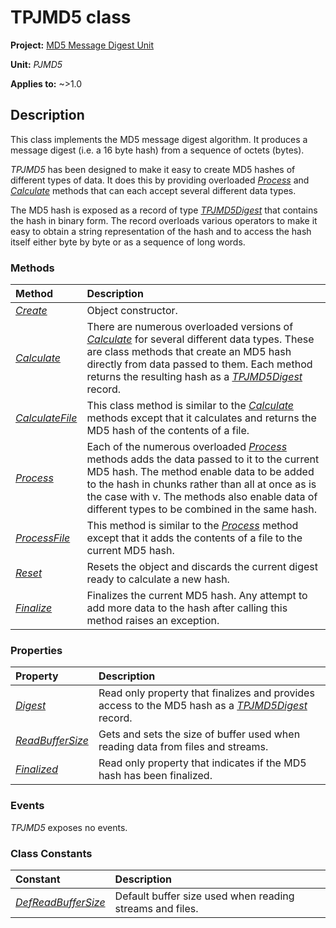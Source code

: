 # TPJMD5 class

**Project:** [MD5 Message Digest Unit](../API.md)

**Unit:** _PJMD5_

**Applies to:** ~>1.0

## Description

This class implements the MD5 message digest algorithm. It produces a message digest (i.e. a 16 byte hash) from a sequence of octets (bytes).

_TPJMD5_ has been designed to make it easy to create MD5 hashes of different types of data. It does this by providing overloaded [_Process_](./TPJMD5-Process.md) and [_Calculate_](./TPJMD5-Calculate.md) methods that can each accept several different data types.

The MD5 hash is exposed as a record of type [_TPJMD5Digest_](./TPJMD5Digest.md) that contains the hash in binary form. The record overloads various operators to make it easy to obtain a string representation of the hash and to access the hash itself either byte by byte or as a sequence of long words.

### Methods

| Method | Description |
|:-------|:------------|
| [_Create_](./TPJMD5-Create.md) | Object constructor. |
| [_Calculate_](./TPJMD5-Calculate.md) | There are numerous overloaded versions of [_Calculate_](./TPJMD5-Calculate.md) for several different data types. These are class methods that create an MD5 hash directly from data passed to them. Each method returns the resulting hash as a [_TPJMD5Digest_](./TPJMD5Digest.md) record. |
| [_CalculateFile_](./TPJMD5-CalculateFile.md) | This class method is similar to the [_Calculate_](./TPJMD5-Calculate.md) methods except that it calculates and returns the MD5 hash of the contents of a file. |
| [_Process_](./TPJMD5-Process.md) | Each of the numerous overloaded [_Process_](./TPJMD5-Process.md) methods adds the data passed to it to the current MD5 hash. The method enable data to be added to the hash in chunks rather than all at once as is the case with v. The methods also enable data of different types to be combined in the same hash. |
| [_ProcessFile_](./TPJMD5-ProcessFile.md) | This method is similar to the [_Process_](./TPJMD5-Process.md) method except that it adds the contents of a file to the current MD5 hash. |
| [_Reset_](./TPJMD5-Reset.md)  | Resets the object and discards the current digest ready to calculate a new hash. |
| [_Finalize_](./TPJMD5-Finalize.md) | Finalizes the current MD5 hash. Any attempt to add more data to the hash after calling this method raises an exception. |

### Properties

| Property | Description |
|:---------|:------------|
| [_Digest_](./TPJMD5-Digest.md) | Read only property that finalizes and provides access to the MD5 hash as a [_TPJMD5Digest_](./TPJMD5Digest.md) record. |
| [_ReadBufferSize_](./TPJMD5-ReadBufferSize.md) | Gets and sets the size of buffer used when reading data from files and streams. |
| [_Finalized_](./TPJMD5-Finalized.md) | Read only property that indicates if the MD5 hash has been finalized. |

### Events

_TPJMD5_ exposes no events.

### Class Constants

| Constant | Description |
|:---------|:------------|
| [_DefReadBufferSize_](TPJMD5-DefReadBufferSize.md) | Default buffer size used when reading streams and files. |
